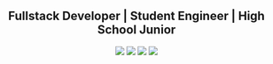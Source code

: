 <h2 align="center">Fullstack Developer | Student Engineer | High School Junior</h2>

<p align="center">
  <a href= "https://prathami1.studio" target="_blank"><img src="https://img.icons8.com/dotty/80/000000/globe.png"/></a>
  <a href= "https://github.com/prathami1?tab=repositories" target="_blank"><img src="https://img.icons8.com/dotty/80/000000/github.png"/></a>
  <a href= "https://instagram.com/prathami1" target="_blank"><img src="https://img.icons8.com/dotty/80/000000/instagram-new.png"/></a>
  <a href= "mailto:prathami1@outlook.com" target="_blank"><img src="https://img.icons8.com/dotty/80/000000/filled-sent.png"/></a>
</p>
